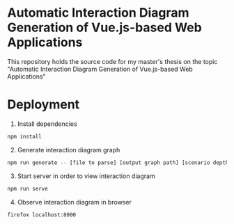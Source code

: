 # Automatic Interaction Diagram Generation of Vue.js-based Web Applications
This repository holds the source code for my master's thesis on the topic "Automatic Interaction Diagram Generation of Vue.js-based Web Applications"
# Deployment

1. Install dependencies
```bash
npm install
```
2. Generate interaction diagram graph
```bash
npm run generate -- [file to parse] [output graph path] [scenario depth]
```

3. Start server in order to view interaction diagram
```bash
npm run serve
```
4. Observe interaction diagram in browser
```bash
firefox localhost:8000
```
